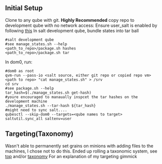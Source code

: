 ## Initial Setup
Clone to any qube with git.
**Highly Recommended**
copy repo to development qube with no network access:
Ensure user_salt is enabled by following [this](https://forum.qubes-os.org/t/qubes-salt-beginners-guide/20126)
In salt development qube, bundle states into tar ball
```
#salt development qube
#see manage_states.sh --help
<path_to_repo>/package.sh hashes
<path_to_repo>/package.sh tar
```
In dom0, run:
```
#dom0 as root
qvm-run --pass-io <salt source, either git repo or copied repo vm> <path to repo> "cat manage_states.sh" > /srv
cd srv
#see package.sh --help
tar_hash=$(./manage_states.sh get-hash)
#youre encouraged to manaually inspcet the tar hashes on the development machine
./manage_states.sh --tar-hash ${tar_hash}
#might need to sync salt....
qubesctl --skip-dom0 --targets=<qube names to target> saltutil.sync_all saltenv=user
```

## Targeting(Taxonomy)
Wasn't able to permanently set grains on minions with adding files to the machines, I chose not to do this.
Ended up rolling a taxonomic system, see [top](user_salt/top.sls) and/or [taxonomy](user_salt/_modules/taxonomy.py)
For an explanation of my targeting gimmick
